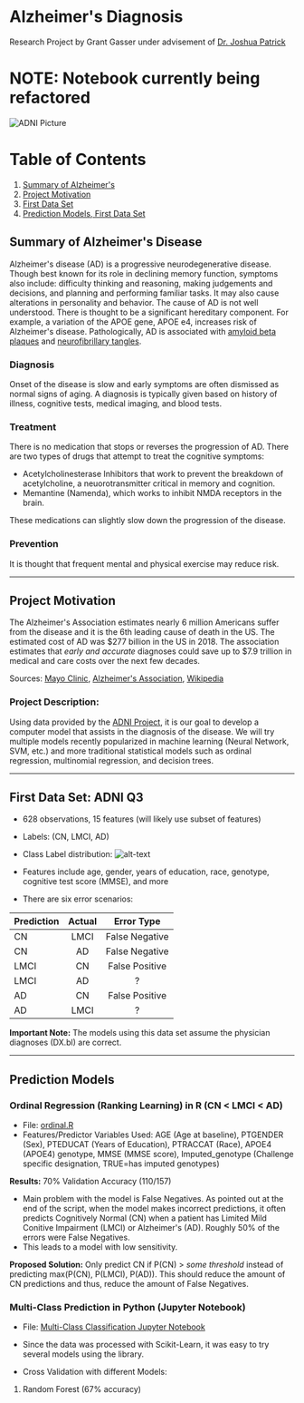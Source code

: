 

# Alzheimer's Diagnosis
Research Project by Grant Gasser under advisement of [Dr. Joshua Patrick](https://www.baylor.edu/statistics/index.php?id=941853 "Joshua Patrick")

# **NOTE**: Notebook currently being refactored

![ADNI Picture](http://adni.loni.usc.edu/wp-content/themes/freshnews-dev-v2/images/ADNI_logo_vector.png "ADNI")

# Table of Contents
1. [Summary of Alzheimer's](https://github.com/grantgasser/Alzheimers-Prediction#summary-of-alzheimers-disease)
2. [Project Motivation](https://github.com/grantgasser/Alzheimers-Prediction#project-motivation)
3. [First Data Set](https://github.com/grantgasser/Alzheimers-Prediction#first-data-set-adni-q3)
4. [Prediction Models, First Data Set](https://github.com/grantgasser/Alzheimers-Prediction#prediction-models)


## Summary of Alzheimer's Disease
Alzheimer's disease (AD) is a progressive neurodegenerative disease. Though best known for its role in declining memory function, symptoms also include: difficulty thinking and reasoning, making judgements and decisions, and planning and performing familiar tasks. It may also cause alterations in personality and behavior. The cause of AD is not well understood. There is thought to be a significant hereditary component. For example, a variation of the APOE gene, APOE e4, increases risk of Alzheimer's disease. Pathologically, AD is associated with [amyloid beta plaques](https://www.google.com/search?hl=en&authuser=0&biw=1500&bih=687&tbm=isch&sa=1&ei=kf95XM7aDqq4jwS8gLq4Dw&q=amyloid+plaques&oq=amyloid+plaques&gs_l=img.3..35i39j0l7.4609.6096..6209...0.0..0.53.317.7......1....1..gws-wiz-img.GSgXEP-kU3g) and [neurofibrillary tangles](https://www.google.com/search?hl=en&authuser=0&tbm=isch&q=amyloid+plaques&chips=q:amyloid+plaques,g_1:neurofibrillary+tangles:g4CvXoEy7h0%3D&usg=AI4_-kTMw9QaPmdY4wGL4xAlH9TlVhV6-w&sa=X&ved=0ahUKEwjtrcviyOLgAhWI5YMKHSUWCAIQ4lYIKigB&biw=1500&bih=687&dpr=1).

### Diagnosis
Onset of the disease is slow and early symptoms are often dismissed as normal signs of aging. A diagnosis is typically given based on history of illness, cognitive tests, medical imaging, and blood tests.

### Treatment
There is no medication that stops or reverses the progression of AD. There are two types of drugs that attempt to treat the cognitive symptoms:
* Acetylcholinesterase Inhibitors that work to prevent the breakdown of acetylcholine, a neuorotransmitter critical in memory and cognition. 
* Memantine (Namenda), which works to inhibit NMDA receptors in the brain.

These medications can slightly slow down the progression of the disease.

### Prevention
It is thought that frequent mental and physical exercise may reduce risk.

---

## Project Motivation
The Alzheimer's Association estimates nearly 6 million Americans suffer from the disease and it is the 6th leading cause of death in the US. The estimated cost of AD was $277 billion in the US in 2018. The association estimates that *early and accurate* diagnoses could save up to $7.9 trillion in medical and care costs over the next few decades. 

Sources: [Mayo Clinic](https://www.mayoclinic.org/diseases-conditions/alzheimers-disease/symptoms-causes/syc-20350447 "Mayo Clinic - Alzheimer's Disease"), [Alzheimer's Association](https://www.alz.org/alzheimers-dementia/facts-figures), [Wikipedia](https://en.wikipedia.org/wiki/Alzheimer's_disease)


### Project Description: 
Using data provided by the [ADNI Project](http://adni.loni.usc.edu/), it is our goal to develop a computer model that assists in the diagnosis of the disease. We will try multiple models recently popularized in machine learning (Neural Network, SVM, etc.) and more traditional statistical models such as ordinal regression, multinomial regression, and decision trees. 

---
## First Data Set: ADNI Q3
* 628 observations, 15 features (will likely use subset of features)
* Labels: (CN, LMCI, AD)
* Class Label distribution:
![alt-text](https://github.com/grantgasser/Alzheimers-Prediction/blob/master/class_distribution_q3.JPG?raw=true "Class Distribution Image")
* Features include age, gender, years of education, race, genotype, cognitive test score (MMSE), and more

* There are six error scenarios:

| Prediction    | Actual        |Error Type        |
| ------------- |:-------------:|:-------------:|
| CN     | LMCI | False Negative |
| CN     | AD      | False Negative |
| LMCI | CN      | False Positive |
| LMCI     | AD | ? |
| AD     | CN      | False Positive |
| AD | LMCI      | ? |

**Important Note:** The models using this data set assume the physician diagnoses (DX.bl) are correct.

---
## Prediction Models

### Ordinal Regression (Ranking Learning) in R (CN < LMCI < AD)
* File: [ordinal.R](https://github.com/grantgasser/Alzheimers-Prediction/blob/master/ordinal.R)
* Features/Predictor Variables Used: AGE (Age at baseline), PTGENDER (Sex), PTEDUCAT (Years of Education), PTRACCAT (Race), APOE4 (APOE4) genotype, MMSE (MMSE score), Imputed_genotype (Challenge specific designation, TRUE=has imputed genotypes)

**Results:** 70% Validation Accuracy (110/157)
* Main problem with the model is False Negatives. As pointed out at the end of the script, when the model makes incorrect predictions, it often predicts Cognitively Normal (CN) when a patient has Limited Mild Conitive Impairment (LMCI) or Alzheimer's (AD). Roughly 50% of the errors were False Negatives.
* This leads to a model with low sensitivity.

**Proposed Solution:** Only predict CN if P(CN) > *some threshold* instead of predicting max(P(CN), P(LMCI), P(AD)). This should reduce the amount of CN predictions and thus, reduce the amount of False Negatives.  

### Multi-Class Prediction in Python (Jupyter Notebook)
* File: [Multi-Class Classification Jupyter Notebook](https://github.com/grantgasser/Alzheimers-Prediction/blob/master/Multi-Class%20Classification%20ADNI.ipynb)
* Since the data was processed with Scikit-Learn, it was easy to try several models using the library.

* Cross Validation with different Models:
1. Random Forest (67% accuracy)
